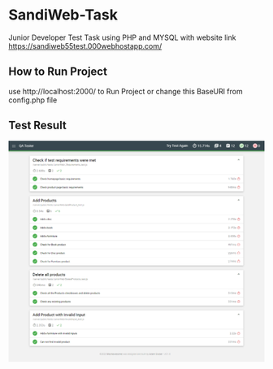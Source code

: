 # SandiWeb-Task
Junior Developer Test Task using PHP and MYSQL with website link
https://sandiweb55test.000webhostapp.com/

## How to Run Project 

   use http://localhost:2000/ to Run Project or change this BaseURl from config.php file
## Test Result
<img src="AutoQA Result Image/QA Tester.png" alt="Alt text" title="Optional title">

   
